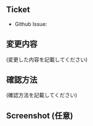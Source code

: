 ## Ticket

- Github Issue: 

## 変更内容
(変更した内容を記載してください)

## 確認方法
(確認方法を記載してください)

## Screenshot (任意)
